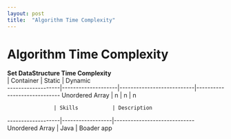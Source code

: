 ```yaml
---
layout: post
title:  "Algorithm Time Complexity"
---
```


# Algorithm Time Complexity 

**Set DataStructure Time Complexity** <br/>
                   | Container          | Static                    | Dynamic                                             
-------------------|--------------------|---------------------------|-----------------------------
Unordered Array    | n                  | n                         | n
  

                   | Skills           | Description
-------------------|------------------|-----------------------------
Unordered Array | Java             | Boader app
